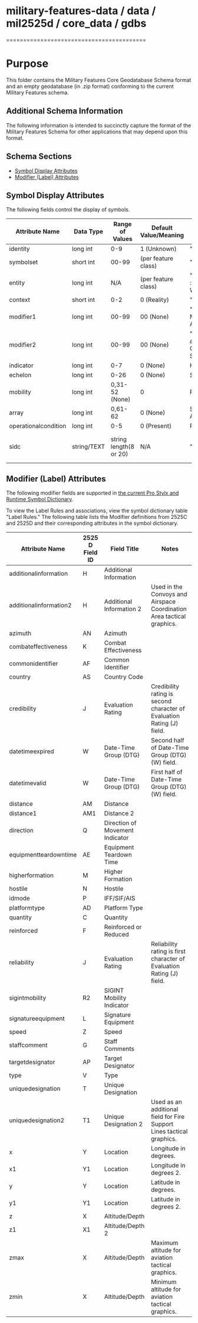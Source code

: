 # military-features-data / data / mil2525d / core_data / gdbs
=========================================

# Purpose 

This folder contains the Military Features Core Geodatabase Schema format and an empty geodatabase (in .zip format) conforming to the current Military Features schema. 

## Additional Schema Information

The following information is intended to succinctly capture the format of the Military Features Schema for other applications that may depend upon this format. 

## Schema Sections

* [Symbol Display Attributes](#symbol-display-attributes)
* [Modifier (Label) Attributes](#modifier-label-attributes)

## Symbol Display Attributes

The following fields control the display of symbols.

| Attribute Name | Data Type | Range of Values | Default Value/Meaning | Sample Name | Sample Value/Meaning | Explanatory Notes |
| -------------- | --------- | --------------- | ----------- | -------------------- | ----------------- | ----------------- |
| identity | long int | 0-9 | 1 (Unknown) | "Friend" | 3 ("friend") | **REQUIRED** |
| symbolset | short int | 00-99  | (per feature class) | "Air" | 01 ("air") | **REQUIRED** | 
| entity  | long int | N/A | (per feature class) | "Military (Air) : Fixed-Wing" | "110100"  | **REQUIRED** |
| context  | short int | 0-2 | 0 (Reality) | "Reality" | 0 ("reality") | Optional |
| modifier1 | long int | 00-99 | 00 (None) | "Mobility : Air Mobile/Air Assault" | Modifier "01" for Modifier 1 | Optional |
| modifier2 | long int | 00-99 | 00 (None)  | "Close Range and Support : Casualty Staging" | Modifier "05" for Modifier 2 | Optional |
| indicator | long int | 0-7 | 0 (None) | Headquarters | Headquarters=2 | Optional (="HQ/TF/FD") |
| echelon | long int | 0-26 | 0 (None) | Squad  | Squad=12 | Optional |
| mobility | long int | 0,31-52 (None) | 0 | Rail  | Rail=36 |  Optional |
| array | long int | 0,61-62 | 0 (None) | Short Towed Array | Short Towed Array=61 | Optional |
| operationalcondition | long int | 0-5 | 0 (Present) | Planned | Planned=1 | Optional |
| sidc | string/TEXT | string length(8 or 20) | N/A | "01100110" | SymbolSet:"Air"/"01" + Entity:"100110" | Optional-allows len=20 or len=8(identity=unknown) SIDC format |

## Modifier (Label) Attributes

The following modifier fields are supported in [the current Pro Stylx and Runtime Symbol Dictionary](../stylxfiles). 

To view the Label Rules and associations, view the symbol dictionary table "Label Rules." The following table lists the Modifier definitions from 2525C and 2525D and their corresponding attributes in the symbol dictionary.

| Attribute Name | 2525 D Field ID | Field Title | Notes |
| ------------- | --- | ----------------- | ----- |
| additionalinformation | H | Additional Information | |
| additionalinformation2 | H | Additional Information 2 | Used in the Convoys and Airspace Coordination Area tactical graphics. |
| azimuth | AN | Azimuth | |
| combateffectiveness | K | Combat Effectiveness | |
| commonidentifier | AF | Common Identifier | |
| country | AS | Country Code | |
| credibility | J | Evaluation Rating | Credibility rating is second character of Evaluation Rating (J) field. |
| datetimeexpired | W | Date-Time Group (DTG) | Second half of Date-Time Group (DTG) (W) field. |
| datetimevalid | W | Date-Time Group (DTG) | First half of Date-Time Group (DTG) (W) field. |
| distance | AM | Distance | |
| distance1 | AM1 | Distance 2 | |
| direction | Q | Direction of Movement Indicator | |
| equipmentteardowntime | AE | Equipment Teardown Time | |
| higherformation | M | Higher Formation | |
| hostile | N | Hostile | |
| idmode | P | IFF/SIF/AIS | |
| platformtype | AD | Platform Type | |
| quantity | C | Quantity | |
| reinforced | F | Reinforced or Reduced | |
| reliability | J | Evaluation Rating | Reliability rating is first character of Evaluation Rating (J) field. |
| sigintmobility | R2 | SIGINT Mobility Indicator | |
| signatureequipment | L | Signature Equipment | |
| speed | Z | Speed | |
| staffcomment | G | Staff Comments | |
| targetdesignator | AP | Target Designator |
| type | V | Type | |
| uniquedesignation | T | Unique Designation | |
| uniquedesignation2 | T1 | Unique Designation 2 | Used as an additional field for Fire Support Lines tactical graphics. |
| x | Y | Location | Longitude in degrees. |
| x1 | Y1 | Location | Longitude in degrees 2. |
| y | Y | Location | Latitude in degrees. |
| y1 | Y1 | Location | Latitude in degrees 2. |
| z | X | Altitude/Depth | |
| z1 | X1 | Altitude/Depth 2 | |
| zmax | X | Altitude/Depth | Maximum altitude for aviation tactical graphics. |
| zmin | X | Altitude/Depth | Minimum altitude for aviation tactical graphics. |
